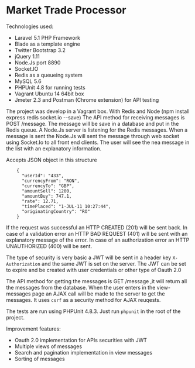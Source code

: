 Market Trade Processor
======================

Technologies used:

- Laravel 5.1 PHP Framework
- Blade as a template engine
- Twitter Bootstrap 3.2
- jQuery 1.11
- Node.Js port 8890
- Socket.IO
- Redis as a queueing system
- MySQL 5.6
- PHPUnit 4.8 for running tests
- Vagrant Ubuntu 14 64bit box
- Jmeter 2.3 and Postman (Chrome extension) for API testing

The project was develop in a Vagrant box. With Redis and Node (npm install express redis socket.io --save)
The API method for receiving messages is POST /message.
The message will be save in a database and put in the Redis queue. A Node.Js server is listening for the Redis messages.
When a message is sent the Node.Js will sent the message through web socket using Socket.Io to all front end clients.
The user will see the nea message in the list with an explanatory information.

Accepts JSON object in this structure

        {
          "userId": "433",
          "currencyFrom": "RON",
          "currencyTo": "GBP",
          "amountSell": 1200,
          "amountBuy": 747.1,
          "rate": 12.71,
          "timePlaced": "1-JUL-11 10:27:44",
          "originatingCountry": "RO"
        }


If the request was successful an HTTP CREATED (201) will be sent back.
In case of a validation error an HTTP BAD REQUEST (401) will be sent with an explanatory message of the error.
In case of an authorization error an HTTP UNAUTHORIZED (400) will be sent.

The type of security is very basic a JWT will be sent in a header key `X-Authorization` and the same JWT is set on the server.
The JWT can be set to expire and be created with user credentials or other type of Oauth 2.0

The API method for getting the messages is GET /message ,it will return all the messages from the database.
When the user enters in the view-messages page an AJAX call will be made to the server to get the messages.
It uses `csrf` as a security method for AJAX reuqests.

The tests are run using PHPUnit 4.8.3. Just run `phpunit` in the root of the project.

Improvement features:

- Oauth 2.0 implementation for APIs securities with JWT
- Multiple views of messages
- Search and pagination implementation in view messages
- Sorting of messages
